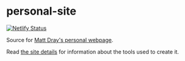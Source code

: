 
# personal-site

<!-- badges: start -->
[![Netlify Status](https://api.netlify.com/api/v1/badges/36ec87e7-6ac7-4e6b-9b8a-02fb9b65c4af/deploy-status)](https://app.netlify.com/sites/matt-dray/deploys)
<!-- badges: end -->

Source for [Matt Dray's personal webpage](https://www.matt-dray.com/).

Read [the site details](https://www.matt-dray.com/site-details) for information about the tools used to create it.
